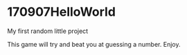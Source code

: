 # 170907HelloWorld
My first random little project

This game will try and beat you at guessing a number. Enjoy.
